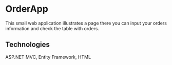 # OrderApp
This small web application illustrates a page there you can input your orders information and check the table with orders.
## Technologies
ASP.NET MVC, Entity Framework, HTML
